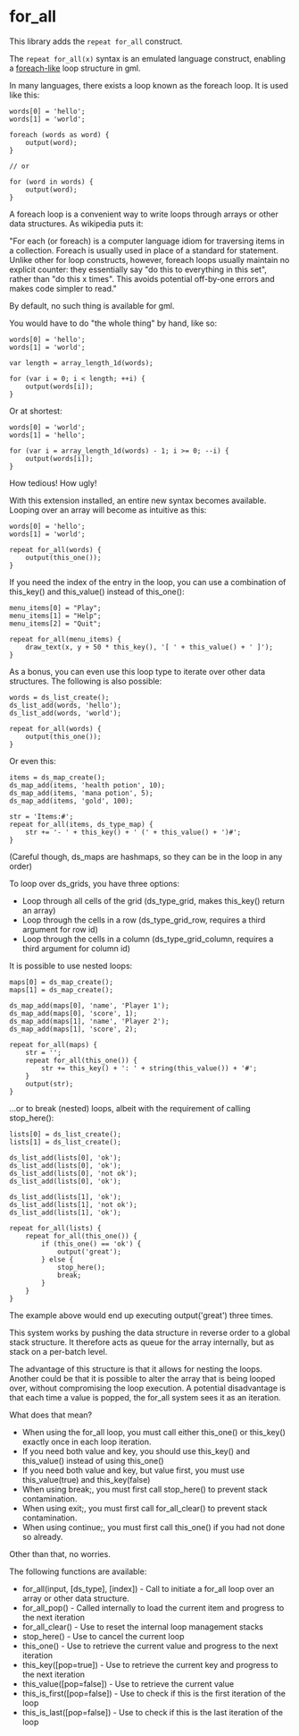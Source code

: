 # for_all
This library adds the `repeat for_all` construct.

The `repeat for_all(x)` syntax is an emulated language construct, enabling a [foreach-like](https://en.wikipedia.org/wiki/Foreach_loop) loop structure in gml.

In many languages, there exists a loop known as the foreach loop. It is used like this:

```
words[0] = 'hello';
words[1] = 'world';

foreach (words as word) {
    output(word);
}

// or

for (word in words) {
    output(word);
}

```

A foreach loop is a convenient way to write loops through arrays or other data structures. As wikipedia puts it:

"For each (or foreach) is a computer language idiom for traversing items in a collection. Foreach is usually used in place of a standard for statement. Unlike other for loop constructs, however, foreach loops usually maintain no explicit counter: they essentially say "do this to everything in this set", rather than "do this x times". This avoids potential off-by-one errors and makes code simpler to read."

By default, no such thing is available for gml.

You would have to do "the whole thing" by hand, like so:
```
words[0] = 'hello';
words[1] = 'world';
 
var length = array_length_1d(words);
 
for (var i = 0; i < length; ++i) {
    output(words[i]);
}
```
Or at shortest:
```
words[0] = 'world';
words[1] = 'hello';
 
for (var i = array_length_1d(words) - 1; i >= 0; --i) {
    output(words[i]);
}
```
How tedious! How ugly!

With this extension installed, an entire new syntax becomes available.
Looping over an array will become as intuitive as this:
 
```
words[0] = 'hello';
words[1] = 'world';

repeat for_all(words) {
    output(this_one());
}
```

If you need the index of the entry in the loop, you can use a combination of this_key() and this_value() instead of this_one():
```
menu_items[0] = "Play";
menu_items[1] = "Help";
menu_items[2] = "Quit";

repeat for_all(menu_items) {
    draw_text(x, y + 50 * this_key(), '[ ' + this_value() + ' ]');
}
```

As a bonus, you can even use this loop type to iterate over other data structures. The following is also possible:

```
words = ds_list_create();
ds_list_add(words, 'hello');
ds_list_add(words, 'world');

repeat for_all(words) {
    output(this_one());
}
```

Or even this:

```
items = ds_map_create();
ds_map_add(items, 'health potion', 10);
ds_map_add(items, 'mana potion', 5);
ds_map_add(items, 'gold', 100);

str = 'Items:#';
repeat for_all(items, ds_type_map) {
    str += '- ' + this_key() + ' (' + this_value() + ')#';
}
```

(Careful though, ds_maps are hashmaps, so they can be in the loop in any order)

To loop over ds_grids, you have three options:

- Loop through all cells of the grid (ds_type_grid, makes this_key() return an array)
- Loop through the cells in a row (ds_type_grid_row, requires a third argument for row id)
- Loop through the cells in a column (ds_type_grid_column, requires a third argument for column id)

It is possible to use nested loops:

```
maps[0] = ds_map_create();
maps[1] = ds_map_create();

ds_map_add(maps[0], 'name', 'Player 1');
ds_map_add(maps[0], 'score', 1);
ds_map_add(maps[1], 'name', 'Player 2');
ds_map_add(maps[1], 'score', 2);

repeat for_all(maps) {
    str = '';
    repeat for_all(this_one()) {
        str += this_key() + ': ' + string(this_value()) + '#';
    }
    output(str);
}
```

...or to break (nested) loops, albeit with the requirement of calling stop_here():

```
lists[0] = ds_list_create();
lists[1] = ds_list_create();

ds_list_add(lists[0], 'ok');
ds_list_add(lists[0], 'ok');
ds_list_add(lists[0], 'not ok');
ds_list_add(lists[0], 'ok');

ds_list_add(lists[1], 'ok');
ds_list_add(lists[1], 'not ok');
ds_list_add(lists[1], 'ok');

repeat for_all(lists) {
    repeat for_all(this_one()) {
        if (this_one() == 'ok') {
            output('great');
        } else {
            stop_here();
            break;
        }
    }
}
```

The example above would end up executing output('great') three times.



This system works by pushing the data structure in reverse order to a global stack structure.
It therefore acts as queue for the array internally, but as stack on a per-batch level.

The advantage of this structure is that it allows for nesting the loops.
Another could be that it is possible to alter the array that is being looped over, without compromising the loop execution.
A potential disadvantage is that each time a value is popped, the for_all system sees it as an iteration.

What does that mean?

- When using the for_all loop, you must call either this_one() or this_key() exactly once in each loop iteration.
- If you need both value and key, you should use this_key() and this_value() instead of using this_one()
- If you need both value and key, but value first, you must use this_value(true) and this_key(false)
- When using break;, you must first call stop_here() to prevent stack contamination.
- When using exit;, you must first call for_all_clear() to prevent stack contamination.
- When using continue;, you must first call this_one() if you had not done so already.

Other than that, no worries.

The following functions are available:

- for_all(input, [ds_type], [index]) - Call to initiate a for_all loop over an array or other data structure.
- for_all_pop() - Called internally to load the current item and progress to the next iteration
- for_all_clear() - Use to reset the internal loop management stacks
- stop_here() - Use to cancel the current loop
- this_one() - Use to retrieve the current value and progress to the next iteration
- this_key([pop=true]) - Use to retrieve the current key and progress to the next iteration
- this_value([pop=false]) - Use to retrieve the current value
- this_is_first([pop=false]) - Use to check if this is the first iteration of the loop
- this_is_last([pop=false]) - Use to check if this is the last iteration of the loop
